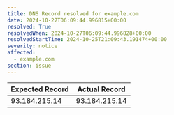 ```yaml
---
title: DNS Record resolved for example.com
date: 2024-10-27T06:09:44.996815+00:00
resolved: True
resolvedWhen: 2024-10-27T06:09:44.996828+00:00
resolvedStartTime: 2024-10-25T21:09:43.191474+00:00
severity: notice
affected:
  - example.com
section: issue
---
```


| Expected Record  | Actual Record  |
|------------------|----------------|
| 93.184.215.14 | 93.184.215.14 |
